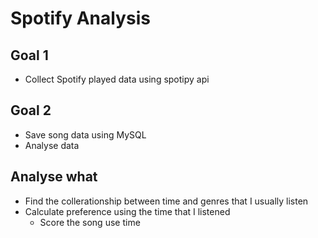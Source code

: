 # Spotify Analysis

## Goal 1

- Collect Spotify played data using spotipy api

## Goal 2

- Save song data using MySQL
- Analyse data

## Analyse what

- Find the collerationship between time and genres that I usually listen
- Calculate preference using the time that I listened
    - Score the song use time
